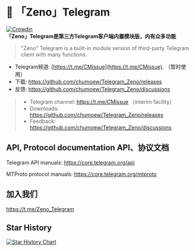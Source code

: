 # 🌱 「Zeno」Telegram
[![Crowdin](https://badges.crowdin.net/e/a094217ac83905ae1625526d59bba8dc/localized.svg)](https://neko.crowdin.com/nekogram)  
**「Zeno」Telegram是第三方Telegram客户端内置模块版，内有众多功能**
> "Zeno" Telegram is a built-in module version of third-party Telegram client with many functions.

- Telegram频道: [https://t.me/CMissue](https://t.me/CMissue). （暂时使用）
- 下载: https://github.com/chumoew/Telegram_Zeno/releases
- 反馈: https://github.com/chumoew/Telegram_Zeno/discussions
>- Telegram channel: https://t.me/CMissue （interim facility）
>- Downloads: https://github.com/chumoew/Telegram_Zeno/releases
>- Feedback: https://github.com/chumoew/Telegram_Zeno/discussions

## API, Protocol documentation API、协议文档

Telegram API manuals: https://core.telegram.org/api

MTProto protocol manuals: https://core.telegram.org/mtproto

## 加入我们
https://t.me/Zeno_Telegram

## Star History

[![Star History Chart](https://api.star-history.com/svg?repos=chumoew/Telegram_Zeno&type=Date)](https://star-history.com/#chumoew/Telegram_Zeno&Date)
